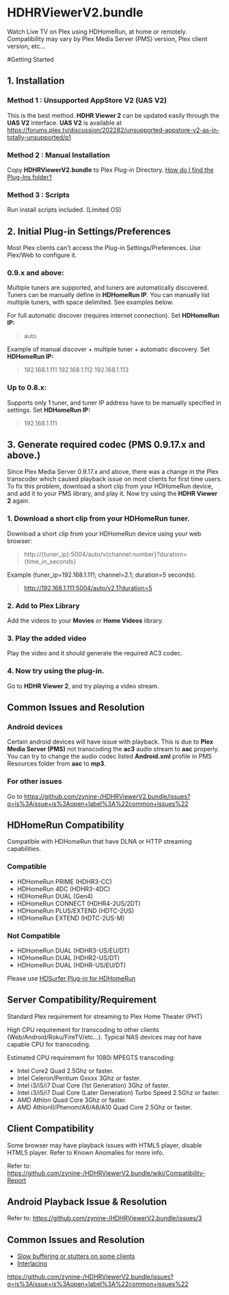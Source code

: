 # HDHRViewerV2.bundle
Watch Live TV on Plex using HDHomeRun, at home or remotely. Compatibility may vary by Plex Media Server (PMS) version, Plex client version, etc... 

#Getting Started
## 1. Installation
### Method 1 : Unsupported AppStore V2 (UAS V2)
This is the best method. **HDHR Viewer 2** can be updated easily through the **UAS V2** interface.
**UAS V2** is available at <https://forums.plex.tv/discussion/202282/unsupported-appstore-v2-as-in-totally-unsupported/p1>

### Method 2 : Manual Installation
Copy **HDHRViewerV2.bundle** to Plex Plug-in Directory. 
[How do I find the Plug-Ins folder?](https://support.plex.tv/hc/en-us/articles/201106098-How-do-I-find-the-Plug-Ins-folder-)

### Method 3 : Scripts
Run install scripts included. (Limited OS)

## 2. Initial Plug-in Settings/Preferences

Most Plex clients can't access the Plug-in Settings/Preferences. Use Plex/Web to configure it.

### 0.9.x and above:
Multiple tuners are supported, and tuners are automatically discovered. Tuners can be manually define in **HDHomeRun IP**. You can manually list multiple tuners, with space delimited. See examples below.

For full automatic discover (requires internet connection). Set **HDHomeRun IP:**
>auto

Example of manual discover + multiple tuner + automatic discovery. Set **HDHomeRun IP:**
>192.168.1.111 192.168.1.112 192.168.1.113

### Up to 0.8.x:
Supports only 1 tuner, and tuner IP address have to be manually specified in settings. Set **HDHomeRun IP:**
> 192.168.1.111

## 3. Generate required codec (PMS 0.9.17.x and above.)

Since Plex Media Server 0.9.17.x and above, there was a change in the Plex transcoder which caused playback issue on most clients for first time users. To fix this problem, download a short clip from your HDHomeRun device, and add it to your PMS library, and play it. Now try using the **HDHR Viewer 2** again.

### 1. Download a short clip from your HDHomeRun tuner.
Download a short clip from your HDHomeRun device using your web browser:

>http://{tuner_ip}:5004/auto/v{channel.number}?duration={time_in_seconds}

Example (tuner_ip=192.168.1.111; channel=2.1; duration=5 seconds):

>http://192.168.1.111:5004/auto/v2.1?duration=5

### 2. Add to Plex Library

Add the videos to your **Movies** or **Home Videos** library.

### 3. Play the added video

Play the video and it should generate the required AC3 codec.

### 4. Now try using the plug-in.

Go to **HDHR Viewer 2**, and try playing a video stream.

## Common Issues and Resolution

### Android devices
Certain android devices will have issue with playback. This is due to **Plex Media Server (PMS)** not transcoding the **ac3** audio stream to **aac** properly. You can try to change the audio codec listed **Android.xml** profile in PMS Resources folder from **aac** to **mp3**.

### For other issues
Go to <https://github.com/zynine-/HDHRViewerV2.bundle/issues?q=is%3Aissue+is%3Aopen+label%3A%22common+issues%22>


## HDHomeRun Compatibility

Compatible with HDHomeRun that have DLNA or HTTP streaming capabilities.

### Compatible
- HDHomeRun PRIME (HDHR3-CC)
- HDHomeRun 4DC (HDHR3-4DC)
- HDHomeRun DUAL (Gen4)
- HDHomeRun CONNECT (HDHR4-2US/2DT)
- HDHomeRun PLUS/EXTEND (HDTC-2US)
- HDHomeRun EXTEND (HDTC-2US-M)

### Not Compatible
- HDHomeRun DUAL (HDHR3-US/EU/DT)
- HDHomeRun DUAL (HDHR2-US/DT)
- HDHomeRun DUAL (HDHR-US/EU/DT)

Please use [HDSurfer Plug-in for HDHomeRun](https://forums.plex.tv/discussion/83233/hdsurfer-plug-in-for-hdhomerun)

## Server Compatibility/Requirement

Standard Plex requirement for streaming to Plex Home Theater (PHT)

High CPU requirement for transcoding to other clients (Web/Android/Roku/FireTV/etc…). Typical NAS devices may not have capable CPU for transcoding.

Estimated CPU requirement for 1080i MPEGTS transcoding:
- Intel Core2 Quad 2.5Ghz or faster.
- Intel Celeron/Pentium Gxxxx 3Ghz or faster.
- Intel i3/i5/i7 Dual Core (1st Generation) 3Ghz of faster.
- Intel i3/i5/i7 Dual Core (Later Generation) Turbo Speed 2.5Ghz or faster.
- AMD Athlon Quad Core 3Ghz or faster.
- AMD AthlonII/Phenom/A6/A8/A10 Quad Core 2.5Ghz or faster.

## Client Compatibility

Some browser may have playback issues with HTML5 player, disable HTML5 player. Refer to Known Anomalies for more info.

Refer to: <https://github.com/zynine-/HDHRViewerV2.bundle/wiki/Compatibility-Report>

## Android Playback Issue & Resolution

Refer to: <https://github.com/zynine-/HDHRViewerV2.bundle/issues/3>

## Common Issues and Resolution

- [Slow buffering or stutters on some clients](https://github.com/zynine-/HDHRViewerV2.bundle/issues/4)
- [Interlacing](https://github.com/zynine-/HDHRViewerV2.bundle/issues/6)

https://github.com/zynine-/HDHRViewerV2.bundle/issues?q=is%3Aissue+is%3Aopen+label%3A%22common+issues%22
